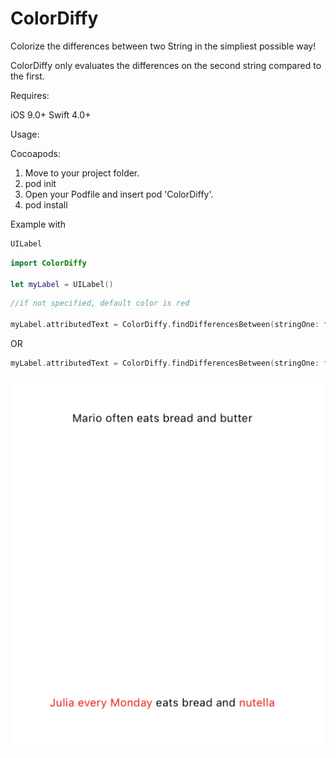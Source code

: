 # ColorDiffy
Colorize the differences between two String in the simpliest possible way!

ColorDiffy only evaluates the differences on the second string compared to the first.

Requires:

iOS 9.0+
Swift 4.0+

Usage:

Cocoapods:

1) Move to your project folder.
2) pod init
3) Open your Podfile and insert pod 'ColorDiffy'.
4) pod install

Example with 
```swift 
UILabel 
```

```swift
import ColorDiffy

let myLabel = UILabel()
```

```swift 
//if not specified, default color is red

myLabel.attributedText = ColorDiffy.findDifferencesBetween(stringOne: firstString, stringTwo: secondString)
```

OR

```swift
myLabel.attributedText = ColorDiffy.findDifferencesBetween(stringOne: firstString, stringTwo: secondString, color: UIColor.yellow)
```

![alt text](https://github.com/alex010x/ColorDiffy/blob/master/example.png)
